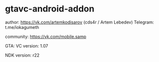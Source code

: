 # gtavc-android-addon
author: https://vk.com/artemkodisarov (cds4r / Artem Lebedev) 
Telegram: t.me/iokagumeth

community: https://vk.com/mobile.samp

GTA: VC version: 1.07

NDK version: r22
